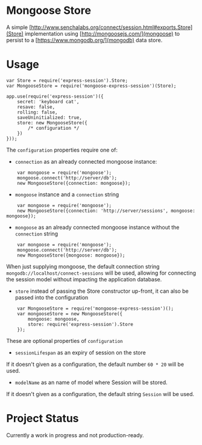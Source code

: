 
# Mongoose Store

A simple [http://www.senchalabs.org/connect/session.html#exports.Store](Store) implementation using
[http://mongoosejs.com/](mongoose) to persist to a [https://www.mongodb.org/](mongodb) data store.

# Usage

    var Store = require('express-session').Store;
    var MongooseStore = require('mongoose-express-session')(Store);
    
    app.use(require('express-session')({
        secret: 'keyboard cat',
        resave: false,
        rolling: false,
        saveUninitialized: true,
        store: new MongooseStore({
            /* configuration */
        })
    }));

The `configuration` properties require one of:

* `connection` as an already connected mongoose instance:

````
    var mongoose = require('mongoose');
    mongoose.connect('http://server/db');
    new MongooseStore({connection: mongoose});
````

* `mongoose` instance and a `connection` string

````
    var mongoose = require('mongoose');
    new MongooseStore({connection: 'http://server/sessions', mongoose: mongoose});
````

* `mongoose` as an already connected mongoose instance without the `connection` string

````
    var mongoose = require('mongoose');
    mongoose.connect('http://server/db');
    new MongooseStore({mongoose: mongoose});
````

When just supplying mongoose, the default connection string `mongodb://localhost/connect-sessions` will be used,
allowing for connecting the session model without impacting the application database.

* `store` instead of passing the Store constructor up-front, it can also be passed into the configuration

````
    var MongooseStore = require('mongoose-express-session')();
    var mongooseStore = new MongooseStore({
        mongoose: mongoose,
        store: require('express-session').Store
    });
````

These are optional properties of `configuration`

 - `sessionLifespan` as an expiry of session on the store

If it doesn't given as a configuration, the default number `60 * 20` will be used.

 - `modelName` as an name of model where Session will be stored. 

If it doesn't given as a configuration, the default string `Session` will be used.

# Project Status

Currently a work in progress and not production-ready.

